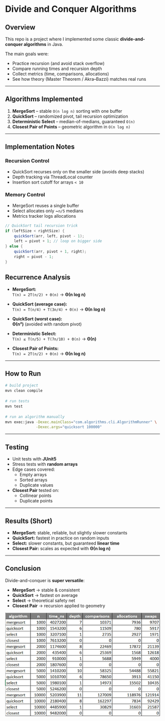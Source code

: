 #  Divide and Conquer Algorithms

##  Overview
This repo is a project where I implemented some classic **divide-and-conquer algorithms** in Java.

The main goals were:
- Practice recursion (and avoid stack overflow)
- Compare running times and recursion depth
- Collect metrics (time, comparisons, allocations)
- See how theory (Master Theorem / Akra–Bazzi) matches real runs

---

##  Algorithms Implemented
1. **MergeSort** – stable `O(n log n)` sorting with one buffer
2. **QuickSort** – randomized pivot, tail recursion optimization
3. **Deterministic Select** – median-of-medians, guaranteed `O(n)`
4. **Closest Pair of Points** – geometric algorithm in `O(n log n)`

---

##  Implementation Notes

### Recursion Control
- QuickSort recurses only on the smaller side (avoids deep stacks)
- Depth tracking via ThreadLocal counter
- Insertion sort cutoff for arrays `< 10`

### Memory Control
- MergeSort reuses a single buffer
- Select allocates only ~`n/5` medians
- Metrics tracker logs allocations

```java
// QuickSort tail recursion trick
if (leftSize < rightSize) {
    quickSort(arr, left, pivot - 1);
    left = pivot + 1; // loop on bigger side
} else {
    quickSort(arr, pivot + 1, right);
    right = pivot - 1;
}
```
##  Recurrence Analysis

- **MergeSort:**  
  `T(n) = 2T(n/2) + Θ(n)` → **Θ(n log n)**

- **QuickSort (average case):**  
  `T(n) = T(n/4) + T(3n/4) + Θ(n)` → **Θ(n log n)**

- **QuickSort (worst case):**  
  **Θ(n²)** (avoided with random pivot)

- **Deterministic Select:**  
  `T(n) ≤ T(n/5) + T(7n/10) + Θ(n)` → **Θ(n)**

- **Closest Pair of Points:**  
  `T(n) = 2T(n/2) + Θ(n)` → **Θ(n log n)**

---

##  How to Run

```bash
# build project
mvn clean compile

# run tests
mvn test

# run an algorithm manually
mvn exec:java -Dexec.mainClass="com.algorithms.cli.AlgorithmRunner" \
              -Dexec.args="quicksort 100000"
```
---

##  Testing

- Unit tests with **JUnit5**
- Stress tests with **random arrays**
- Edge cases covered:
    - Empty arrays
    - Sorted arrays
    - Duplicate values
- **Closest Pair** tested on:
    - Collinear points
    - Duplicate points

---

##  Results (Short)

- **MergeSort:** stable, reliable, but slightly slower constants
- **QuickSort:** fastest in practice on random inputs
- **Select:** slower constants, but guaranteed **linear time**
- **Closest Pair:** scales as expected with **Θ(n log n)**

---

##  Conclusion

Divide-and-conquer is **super versatile**:

- **MergeSort** → stable & consistent
- **QuickSort** → fastest on average
- **Select** → theoretical safety net
- **Closest Pair** → recursion applied to geometry  

![Screenshot](img/result.jpg)